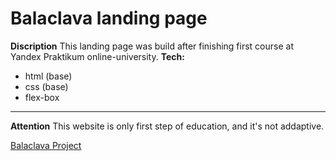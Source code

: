 # Balaclava landing page
**Discription**
This landing page was build after finishing first course at Yandex Praktikum online-university.
**Tech:**
* html (base)
* css (base)
* flex-box
---
**Attention**
This website is only first step of education, and it's not addaptive.


[Balaclava Project](https://balaclava-static.netlify.app/)


